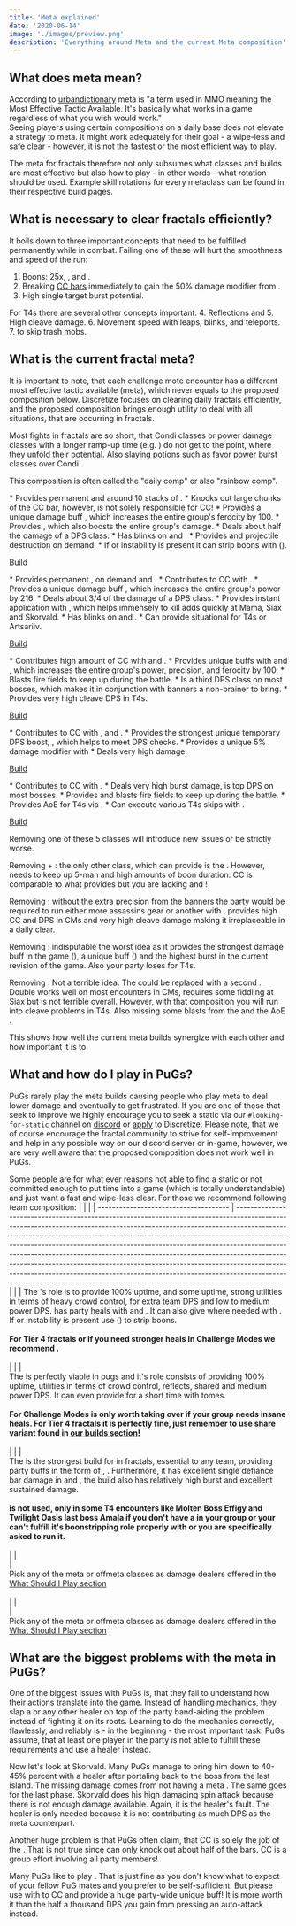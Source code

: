 ```yaml
---
title: 'Meta explained'
date: '2020-06-14'
image: './images/preview.png'
description: 'Everything around Meta and the current Meta composition'
---
```


## What does meta mean? 
According to [urbandictionary](https://www.urbandictionary.com/define.php?term=meta) meta is "a term used in MMO meaning the Most Effective Tactic Available. It's basically what works in a game regardless of what you wish would work."  
Seeing players using certain compositions on a daily base does not elevate a strategy to meta. It might work adequately for their goal - a wipe-less and safe clear - however, it is not the fastest or the most efficient way to play. 

The meta for fractals therefore not only subsumes what classes and builds are most effective but also how to play - in other words - what rotation should be used. Example skill rotations for every metaclass can be found in their respective build pages. 

## What is necessary to clear fractals efficiently?
It boils down to three important concepts that need to be fulfilled permanently while in combat. Failing one of these will hurt the smoothness and speed of the run:
1. Boons: 25x<Boon name="might"/>, <Boon name="fury"/>, <Boon name="quickness"/> and <Boon name="alacrity"/>.
2. Breaking [CC bars](guides/cc-distribution) immediately to gain the 50% damage modifier from <Effect name="exposed"/>.
3. High single target burst potential.

For T4s there are several other concepts important:
4. Reflections and <Boon name="stability"/>
5. High cleave damage. 
6. Movement speed with leaps, blinks, and teleports. 
7. <Effect name="Stealth"/> to skip trash mobs. 

## What is the current fractal meta?

It is important to note, that each challenge mote encounter has a different most effective tactic available (meta), which never equals to the proposed composition below. Discretize focuses on clearing daily fractals efficiently, and the proposed composition brings enough utility to deal with all situations, that are occurring in fractals. 

Most fights in fractals are so short, that Condi classes or power damage classes with a longer ramp-up time (e.g. <Specialization name="chronomancer"/>) do not get to the point, where they unfold their potential. Also slaying potions such as <Item name="powerfulpotionofslayingscarletsarmies"/> favor power burst classes over Condi. 

This composition is often called the "daily comp" or also "rainbow comp".

<Tabs>
<Tab specialization="Renegade">
* Provides permanent <Boon name="Alacrity"/> and around 10 stacks of <Boon name="might"/>.
* Knocks out large chunks of the CC bar, however, is not solely responsible for CC! 
* Provides a unique damage buff <Trait name="assassinspresence"/>, which increases the entire group's ferocity by 100. 
* Provides <Skill name="soulcleavessummit"/>, which also boosts the entire group's damage. 
* Deals about half the damage of a DPS class. 
* Has blinks on <Skill name="phasetraversal"/> and <Skill name="deathstrike"/>.
* Provides <Boon name="Stability"/> and projectile destruction on demand.
* If <Instability name="No Pain, No Gain"/> or <Instability name="Vengeance"/> instability is present it can strip boons with <Skill name="Banish Enchantment"/> (<Skill name="Legendary Demon stance"/>).

[Build](builds/revenant/hybrid-renegade)
</Tab>

<Tab specialization="firebrand">
* Provides permanent <Boon name="Quickness"/>, on demand <Boon name="Aegis"/> and <Boon name="Resistance"/>.
* Contributes to CC with <Skill name="banesignet"/>.
* Provides a unique damage buff <Skill name="banesignet"/>, which increases the entire group's power by 216. 
* Deals about 3/4 of the damage of a DPS class. 
* Provides instant <Condition name="vulnerability"/> application with <Skill name="swordsofjustice"/>, which helps immensely to kill adds quickly at Mama, Siax and Skorvald.
* Has blinks on <Skill name="symbol of blades"/> <Skill name="judges intervention"/> and <Skill name="mercifulintervention"/>.
* Can provide situational <Boon name="stability"/> for T4s or Artsariiv.

[Build](builds/guardian/hybrid-firebrand)
</Tab>

<Tab specialization="Berserker">
* Contributes high amount of CC with <Skill name="Headbutt"/> and <Skill name="Tremor"/>.
* Provides unique buffs with <Skill name="bannerofdiscipline"/> and <Skill name="bannerofstrength"/>, which increases the entire group's power, precision, and ferocity by 100. 
* Blasts fire fields to keep up <Boon name="might"/> during the battle. 
* Is a third DPS class on most bosses, which makes it in conjunction with banners a non-brainer to bring. 
* Provides very high cleave DPS in T4s. 

[Build](builds/warrior/banner-berserker)
</Tab>

<Tab specialization="Soulbeast">
* Contributes to CC with <Skill id="45743"/>, <Skill name="pointblankshot"/> and <Skill name="pathofscars"/>.
* Provides the strongest unique temporary DPS boost, <Skill name="onewolfpack"/>, which helps to meet DPS checks. 
* Provides a unique 5% damage modifier with <Skill name="frost spirit"/>
* Deals very high damage. 

[Build](builds/ranger/power-soulbeast)
</Tab>

<Tab specialization="weaver">
* Contributes to CC with <Skill name="updraft"/>.
* Deals very high burst damage, is top DPS on most bosses. 
* Provides and blasts fire fields to keep up <Boon name="might"/> during the battle. 
* Provides AoE <Condition name="blind"/> for T4s via <Skill name="Glyph of storms"/>.
* Can execute various T4s skips with <Skill name="lightningflash"/>.

[Build](builds/ranger/power-soulbeast)
</Tab>
</Tabs>

Removing one of these 5 classes will introduce new issues or be strictly worse. 

Removing <Specialization name="Firebrand"/> + <Specialization name="Renegade"/>: the only other class, which can provide <Boon name="Alacrity"/> is the <Specialization name="Chronomancer"/>. However, <Specialization name="Chronomancer"/> needs <Trait name="Seizethemoment"/> to keep up 5-man <Boon name="Quickness"/> and high amounts of boon duration. CC is comparable to what <Specialization name="Renegade"/> provides but you are lacking <Skill name="bane signet"/> and <Trait name="assassinspresence"/>!

Removing <Specialization name="berserker"/>: without the extra precision from the banners the party would be required to run either more assassins gear or another <Specialization name="soulbeast"/> with <Trait name="spotter"/>. <Specialization name="berserker"/> provides high CC and DPS in CMs and very high cleave damage making it irreplaceable in a daily clear. 

Removing <Specialization name="Soulbeast"/>: indisputable the worst idea as it provides the strongest damage buff in the game (<Skill name="onewolfpack"/>), a unique buff (<Skill name="frost spirit"/>) and the highest burst in the current revision of the game. Also your party loses <Effect name="stealth"/> for T4s. 

Removing <Specialization name="weaver"/>: Not a terrible idea. The <Specialization name="weaver"/> could be replaced with a second <Specialization name="soulbeast"/>. Double <Specialization name="soulbeast"/> works well on most encounters in CMs, requires some fiddling at Siax but is not terrible overall. However, with that composition you will run into cleave problems in T4s. Also missing some blasts from the <Specialization name="weaver"/> and the AoE <Condition name="blind"/>.

This shows how well the current meta builds synergize with each other and how important it is to 

## What and how do I play in PuGs?

PuGs rarely play the meta builds causing people who play meta to deal lower damage and eventually to get frustrated. If you are one of those that seek to improve we highly encourage you to seek a static via our `#looking-for-static` channel on [discord](https://discordapp.com/invite/kaDXhb) or [apply](apply) to Discretize. Please note, that we of course encourage the fractal community to strive for self-improvement and help in any possible way on our discord server or in-game, however, we are very well aware that the proposed composition does not work well in PuGs.

Some people are for what ever reasons not able to find a static or not committed enough to put time into a game (which is totally understandable) and just want a fast and wipe-less clear. For those we recommend following team composition: 
| | |
| ------------------------------------- | ------------------------------------------------------------------------------------------------------------------------------------------------------------------------------------------------------------------------------------------------------------------------------------------------------------------------------------------------------------------------------------------------------------------------------------------------------------------------------------------------------------------------------------------------------------------------------------------------------------------------------------------------------------- |
| <Specialization name="renegade"/> | The <Specialization name="renegade"/>'s role is to provide 100% <Boon name="alacrity"/> uptime, and some <Boon name="might"/> uptime, strong utilities in terms of heavy crowd control, <Skill name="Soulcleaves Summit"/> for extra team DPS and low to medium power DPS. <Specialization name="renegade"/> has party heals with <Skill name="Soulcleaves Summit"/> and <Skill name="Breakrazors Bastion"/>. It can also give <Boon name="stability"/> where needed with <Skill name="Legendary Dwarf Stance"/>. If <Instability name="No Pain, No Gain"/> or <Instability name="Vengeance"/> instability is present use <Skill name="Banish Enchantment"/> (<Skill name="Legendary Demon stance"/>) to strip boons.<br/><br/>**For Tier 4 fractals or if you need stronger heals in Challenge Modes we recommend <Specialization text="Heal Renegade" name="renegade"/>.**<br/><br/> |
| <Specialization name="firebrand" text="Firebrand"/> | <br/>The <Specialization text="Firebrand" name="firebrand"/> is perfectly viable in pugs and it's role consists of providing 100% <Boon name="quickness"/> uptime, utilities in terms of crowd control, reflects, shared <Boon name="aegis"/> and medium power DPS. It can even provide <Boon name="resistance"/> for a short time with tomes.<br/><br/>**For Challenge Modes <Specialization text="Heal Firebrand" name="firebrand"/> is only worth taking over <Specialization text="Heal Renegade" name="renegade"/> if your group needs insane heals. For Tier 4 fractals it is perfectly fine, just remember to use <Skill name="Bane Signet"/> share variant found in [our builds section!](/builds/guardian/heal-firebrand)**<br/><br/>  |
| <Specialization name="berserker" text="Banner Berserker"/> | <br/>The <Specialization text="Banner Berserker" name="berserker"/> is the strongest build for <Specialization name="warrior"/> in fractals, essential to any team, providing party buffs in the form of <Skill id="14405" profession="warrior"/>, <Skill id="14407" profession="warrior"/>. Furthermore, it has excellent single defiance bar damage in <Skill name="Tremor"/> and <Skill name="Headbutt"/>, the build also has relatively high burst and excellent sustained damage.<br/><br/>**<Specialization name="spellbreaker"/> is not used, only in some T4 encounters like Molten Boss Effigy and Twilight Oasis last boss Amala if you don't have a <Specialization name="Reaper" text="Power Reaper"/> in your group or your <Specialization name="renegade"/> can't fulfill it's boonstripping role properly with <Skill name="Legendary Demon stance" disableText/> or you are specifically asked to run it.**<br/><br/>  |
| <Specialization name="weaver" disableText/><Specialization name="Soulbeast" disableText/><Specialization name="Holosmith" disableText/><br/><Specialization name="firebrand" disableText/><Specialization name="Reaper" disableText/><Specialization name="Dragonhunter" disableText/>  | <br/>Pick any of the meta or offmeta classes as damage dealers offered in the [What Should I Play section](/guides/what-should-i-play)<br/><br/> |
| <Specialization name="weaver" disableText/><Specialization name="Soulbeast" disableText/><Specialization name="Holosmith" disableText/><br/><Specialization name="firebrand" disableText/><Specialization name="Reaper" disableText/><Specialization name="Dragonhunter" disableText/>  | <br/>Pick any of the meta or offmeta classes as damage dealers offered in the [What Should I Play section](/guides/what-should-i-play) |




## What are the biggest problems with the meta in PuGs?
One of the biggest issues with PuGs is, that they fail to understand how their actions translate into the game. Instead of handling mechanics, they slap a <Specialization name="firebrand" text="Heal Firebrand"/> or any other healer on top of the party band-aiding the problem instead of fighting it on its roots. Learning to do the mechanics correctly, flawlessly, and reliably is - in the beginning - the most important task. PuGs assume, that at least one player in the party is not able to fulfill these requirements and use a healer instead. 

Now let's look at Skorvald. Many PuGs manage to bring him down to 40-45% percent with a healer after portaling back to the boss from the last island. The missing damage comes from not having a meta <Specialization name="Firebrand"/>. The same goes for the last phase. Skorvald does his high damaging spin attack because there is not enough damage available. Again, it is the healer's fault. The healer is only needed because it is not contributing as much DPS as the meta counterpart. 

Another huge problem is that PuGs often claim, that CC is solely the job of the <Specialization name="Renegade"/>. That is not true since <Specialization name="Renegade"/> can only knock out about half of the bars. CC is a group effort involving all party members!

Many PuGs like to play <Specialization name="Dragonhunter"/>. That is just fine as you don't know what to expect of your fellow PuG mates and you prefer to be self-sufficient. But please use <Skill name="bane signet"/> with <Trait name="perfectinscriptions"/> to CC and provide a huge party-wide unique buff! It is more worth it than the half a thousand DPS you gain from pressing an auto-attack instead. 


<br><br><br><br>









<Specialization name="weaver" size="large" disableText/><Specialization name="Soulbeast" size="large" disableText/><Specialization name="Firebrand" size="large" disableText/><Specialization name="Renegade" size="large" disableText/><Specialization name="Berserker"  size="large" disableText/>





